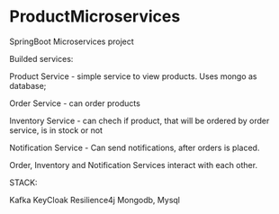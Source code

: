 # ProductMicroservices
SpringBoot Microservices project

Builded services:

Product Service - simple service to view products. Uses mongo as database;

Order Service - can order products

Inventory Service - can chech if product, that will be ordered by order service, is in stock or not

Notification Service - Can send notifications, after orders is placed.


Order, Inventory and Notification Services interact with each other.  


STACK: 

Kafka 
KeyCloak 
Resilience4j
Mongodb, Mysql


